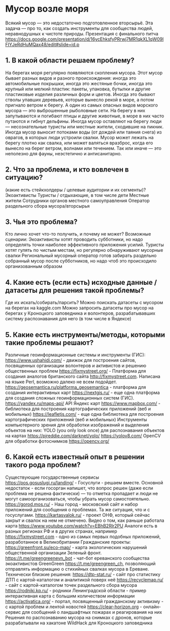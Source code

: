 # Мусор возле моря 

Всякий мусор — это недостаточно подготовленное вторсырьё. Эта задача — про то, как создать инструменты для сообщества людей, неравнодушных к чистоте природы.
Презентация с финального питча https://docs.google.com/presentation/d/16ycEhksfyPRrwj7MR1qkXL1qW09lFIYJeRdHuMQax48/edit#slide=id.p
## 1.⁠ ⁠В какой области решаем проблему?
На берегах моря регулярно появляются скопления мусора. Этот мусор бывает разных видов и разного происхождения: иногда это автомобильные покрышки, иногда это жестяные бочки, иногда это крупный или мелкий пластик: пакеты, упаковка, бутылки и другие пластиковые изделия различных форм и цветов. Иногда это бывают стволы упавших деревьев, которые вынесло рекой в море, а потом пригнало ветром к берегу. А один из самых опасных видов морского мусора — это выброшенные рыболовные сети. На берегу в них запутываются и погибают птицы и другие животные, в море в них часто путаются и гибнут дельфины.
Иногда мусор оставляют на берегу люди — несознательные туристы или местные жители, сходившие на пикник. Иногда мусор выносит потоками воды (от дождей или таяния снега) из оврагов, в которых люди устроили свалки. Мусор может лежать на берегу плотно как свалка, или может валяться вразброс, когда его вынесло на берег ветром, волнами или течением.
Так или иначе — это неполезно для фауны, неэстетично и антисанитарно.
## 2.⁠ ⁠Что за проблема, и кто вовлечен в ситуацию?
(какие есть стейкхолдеры / целевые аудитории и их сегменты)?
Экоактивисты
Туристы / отдыхающие, в том числе дети
Местные жители
Сотрудники органов местного самоуправления
Оператор раздельного сбора мусора/вторсырья
## 3.⁠ ⁠Чья это проблема? 
Кто лично хочет что-то получить, и почему не может?
Возможные сценарии:
Экоактивисты хотят проводить субботники, но надо определять точки наиболее эффективного приложения усилий.
Туристы хотят гулять по чистым местам, но регулярно обнаруживают мусорные свалки
Региональный мусорный оператор готов забирать раздельно собранный мусор после субботников, но надо чтоб это происходило организованным образом
## 4.⁠ ⁠Какие есть (если есть) исходные данные / датасеты для решения такой проблемы? 
Где их искать/собирать/парсить?
Можно поискать датасеты с мусором на берегах на kaggle.com
Можно запросить датасеты про мусор на берегах у Кроноцкого заповедника и волонтеров, разрабатывавших систему распознавания для него (в том числе в Яндексе)


## 5.⁠ ⁠Какие есть инструменты/методы, которыми такие проблемы решают?
Различные геоинформационные системы и инструменты (ГИС):
https://www.ushahidi.com/ - движок для построения сайтов, посвященных организации волонтеров и активистов и решению общественных проблем
https://fixmystreet.org/ - Платформа для создания аналогов британского сайта http://fixmystreet.com. Написана на языке Perl, возможно далеко не всем подойдет. 
https://geosemantica.ru/platforma_geosemantica - платформа для создания интерактивных карт
https://nextgis.ru/ - еще одна платформа для создания сложных геоинформационных систем (ГИС).
https://yandex.ru/maps-api/ API Яндекс карт
https://www.mapbox.com/ - библиотека для построения картографических приложений (веб и мобильных)
https://leafletjs.com/ - еще одна библиотека для построения картографических приложений (веб и мобильных)
Инструменты компьютерного зрения для обработки изображений и выделения объектов на них:
YOLO (you only look once) для распознавания объектов на картах
https://pjreddie.com/darknet/yolo/ 
https://yolov8.com/ 
OpenCV для обработки фотоснимков
https://opencv.org/ 
## 6.⁠ ⁠Какой есть известный опыт в решении такого рода проблем?
Существующие государственные сервисы
https://pos.gosuslugi.ru/landing/ - Госуслуги - решаем вместе. Основной недостаток - если госорган напишет, что вопрос решен (даже если проблема не решена фактически) — то отметка пропадает и люди не могут самоорганизоваться, чтобы убрать мусор самостоятельно.
https://gorod.mos.ru/ - Наш город - московский сайт и набор приложений для сообщения о проблемах. Та же ситуация, что и с госуслугами.
https://kartasvalok.ru/ - проект ОНФ, который сейчас закрыт и свалок на нем не отмечено.
Видео о том, как раньше работала карта https://www.youtube.com/watch?v=EBhB2Rlr2PU 
Аналоги есть в разных регионах РФ и в других странах, например
https://fixmystreet.com - одно из самых первых подобных приложений, разработанное в Великобритании
Гражданские проекты:
https://greenfront.su/eco-map/ - карта экологических нарушений общественной организации Зеленый фронт.
https://t.me/greengreenevn_bot - чат-бот ереванского сообщества экоактивистов GreenGreen https://t.me/greengreen_ch, позволяющий отправлять информацию о стихийных свалках мусора в Ереване.
Технически близкие решения:
https://dtp-stat.ru/ - сайт про статистику ДТП с картой-каталогом и аналитикой поверх неё
https://recyclemap.ru/  - сайт с картой-каталогом точек раздельного сбора мусора
https://rodniki.kp.ru/ - родники Ленинградской области - пример интерактивная карта с большим количеством информации
https://activatica.org/ - портал, посвященный гражданскому активизму - с картой проблем и лентой новостей
⁠https://clear-horizon.org  - онлайн-сервис для сообщений о ландшафтных пожарах и реагирования на них
Решения по распознаванию мусора на снимках с дронов, которые разрабатывали на хакатоне WildHack для Кроноцкого заповедника
